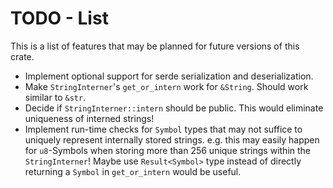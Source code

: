 TODO - List
===========

This is a list of features that may be planned for future versions of this crate.

- Implement optional support for serde serialization and deserialization.
- Make `StringInterner`'s `get_or_intern` work for `&String`. Should work similar to `&str`.
- Decide if `StringInterner::intern` should be public. This would eliminate uniqueness of interned strings!
- Implement run-time checks for `Symbol` types that may not suffice to uniquely represent internally stored strings.
  e.g. this may easily happen for `u8`-Symbols when storing more than 256 unique strings within the `StringInterner`!
  Maybe use `Result<Symbol>` type instead of directly returning a `Symbol` in `get_or_intern` would be useful.
